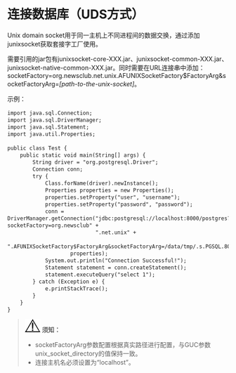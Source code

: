 # 连接数据库（UDS方式）<a name="ZH-CN_TOPIC_0000001307859622"></a>

Unix domain socket用于同一主机上不同进程间的数据交换，通过添加junixsocket获取套接字工厂使用。

需要引用的jar包有junixsocket-core-XXX.jar、junixsocket-common-XXX.jar、junixsocket-native-common-XXX.jar。同时需要在URL连接串中添加：socketFactory=org.newsclub.net.unix.AFUNIXSocketFactory$FactoryArg&socketFactoryArg=_\[path-to-the-unix-socket\]_。

示例：

```
import java.sql.Connection;
import java.sql.DriverManager;
import java.sql.Statement;
import java.util.Properties;

public class Test {
    public static void main(String[] args) {
        String driver = "org.postgresql.Driver";
        Connection conn;
        try {
            Class.forName(driver).newInstance();
            Properties properties = new Properties();
            properties.setProperty("user", "username");
            properties.setProperty("password", "password");
            conn = DriverManager.getConnection("jdbc:postgresql://localhost:8000/postgres?socketFactory=org.newsclub" +
                            ".net.unix" +
                            ".AFUNIXSocketFactory$FactoryArg&socketFactoryArg=/data/tmp/.s.PGSQL.8000",
                    properties);
            System.out.println("Connection Successful!");
            Statement statement = conn.createStatement();
            statement.executeQuery("select 1");
        } catch (Exception e) {
            e.printStackTrace();
        }
    }
}
```

>![](public_sys-resources/icon-notice.gif) **须知：** 
>
>-   socketFactoryArg参数配置根据真实路径进行配置，与GUC参数unix\_socket\_directory的值保持一致。
>-   连接主机名必须设置为“localhost”。

